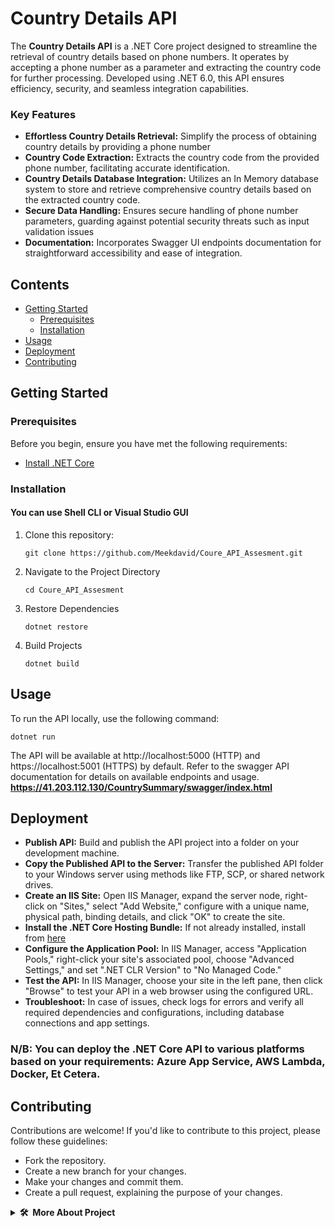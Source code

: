 # Country Details API

The **Country Details API** is a .NET Core project designed to streamline the retrieval of country details based on phone numbers. It operates by accepting a phone number as a parameter and extracting the country code for further processing. Developed using .NET 6.0, this API ensures efficiency, security, and seamless integration capabilities.
### Key Features

- **Effortless Country Details Retrieval:** Simplify the process of obtaining country details by providing a phone number
- **Country Code Extraction:**  Extracts the country code from the provided phone number, facilitating accurate identification.
- **Country Details Database Integration:** Utilizes an In Memory database system to store and retrieve comprehensive country details based on the extracted country code.
- **Secure Data Handling:** Ensures secure handling of phone number parameters, guarding against potential security threats such as input validation issues
- **Documentation:**  Incorporates Swagger UI endpoints documentation for straightforward accessibility and ease of integration.

## Contents

- [Getting Started](#getting-started)
  - [Prerequisites](#prerequisites)
  - [Installation](#installation)
- [Usage](#usage)
- [Deployment](#deployment)
- [Contributing](#contributing)

## Getting Started

### Prerequisites

Before you begin, ensure you have met the following requirements:

- [Install .NET Core](https://dotnet.microsoft.com/download)

### Installation
#### You can use Shell CLI or Visual Studio GUI
1. Clone this repository:

   ```shell
   git clone https://github.com/Meekdavid/Coure_API_Assesment.git
2. Navigate to the Project Directory
   ```shell
   cd Coure_API_Assesment
3. Restore Dependencies
    ```shell
    dotnet restore
4. Build Projects
    ```shell
    dotnet build 

## Usage
To run the API locally, use the following command:
  ```shell
  dotnet run
```
The API will be available at http://localhost:5000 (HTTP) and https://localhost:5001 (HTTPS) by default. Refer to the swagger API documentation for details on available endpoints and usage.
**https://41.203.112.130/CountrySummary/swagger/index.html**

## Deployment
- **Publish API:** Build and publish the API project into a folder on your development machine.
- **Copy the Published API to the Server:** Transfer the published API folder to your Windows server using methods like FTP, SCP, or shared network drives.
- **Create an IIS Site:** Open IIS Manager, expand the server node, right-click on "Sites," select "Add Website," configure with a unique name, physical path, binding details, and click "OK" to create the site.
- **Install the .NET Core Hosting Bundle:** If not already installed, install from [here](https://dotnet.microsoft.com/download/dotnet/thank-you/runtime-aspnetcore-6.0.0-windows-hosting-bundle-installer)
- **Configure the Application Pool:** In IIS Manager, access "Application Pools," right-click your site's associated pool, choose "Advanced Settings," and set ".NET CLR Version" to "No Managed Code."
- **Test the API:** In IIS Manager, choose your site in the left pane, then click "Browse" to test your API in a web browser using the configured URL.
- **Troubleshoot:** In case of issues, check logs for errors and verify all required dependencies and configurations, including database connections and app settings.
### **N/B:** You can deploy the .NET Core API to various platforms based on your requirements: Azure App Service, AWS Lambda, Docker, Et Cetera.

## Contributing
Contributions are welcome! If you'd like to contribute to this project, please follow these guidelines:
- Fork the repository.
- Create a new branch for your changes.
- Make your changes and commit them.
- Create a pull request, explaining the purpose of your changes.

<details>
  <summary><b>🛠️&nbsp;&nbsp;More&nbsp;About&nbsp;Project</b></summary>
  
### Author  
  * David Mboko | [Youtube](https://www.youtube.com/@davidmboko6502/featured) | [LinkedIn](https://www.linkedin.com/mwlite/in/david-mboko-25bb9019b) | [Academia](https://aksu.academia.edu/DavidMboko) |

### Resources
- [Click to View](https://dotnet.microsoft.com/en-us/learn)
</details>
